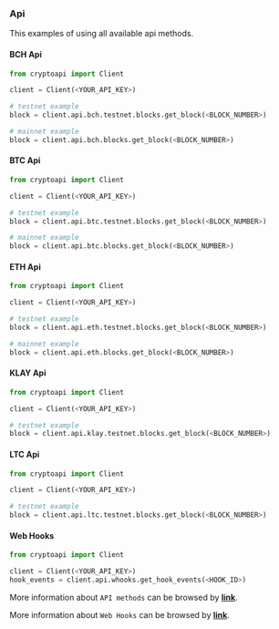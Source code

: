 ### Api

This examples of using all available api methods.

#### BCH Api

```python
from cryptoapi import Client

client = Client(<YOUR_API_KEY>)

# testnet example
block = client.api.bch.testnet.blocks.get_block(<BLOCK_NUMBER>)

# mainnet example
block = client.api.bch.blocks.get_block(<BLOCK_NUMBER>)

```

#### BTC Api

```python
from cryptoapi import Client

client = Client(<YOUR_API_KEY>)

# testnet example
block = client.api.btc.testnet.blocks.get_block(<BLOCK_NUMBER>)

# mainnet example
block = client.api.btc.blocks.get_block(<BLOCK_NUMBER>)

```

#### ETH Api

```python
from cryptoapi import Client

client = Client(<YOUR_API_KEY>)

# testnet example
block = client.api.eth.testnet.blocks.get_block(<BLOCK_NUMBER>)

# mainnet example
block = client.api.eth.blocks.get_block(<BLOCK_NUMBER>)

```

#### KLAY Api

```python
from cryptoapi import Client

client = Client(<YOUR_API_KEY>)

# testnet example
block = client.api.klay.testnet.blocks.get_block(<BLOCK_NUMBER>)

```

#### LTC Api

```python
from cryptoapi import Client

client = Client(<YOUR_API_KEY>)

# testnet example
block = client.api.ltc.testnet.blocks.get_block(<BLOCK_NUMBER>)
```

#### Web Hooks

```python
from cryptoapi import Client

client = Client(<YOUR_API_KEY>)
hook_events = client.api.whooks.get_hook_events(<HOOK_ID>)

```

More information about `API methods` can be browsed by <b><a href="https://testnet-api.apikey.io/api/">link</a></b>.

More information about `Web Hooks` can be browsed by <b><a href="https://api.apikey.io/whooks-api/">link</a></b>.
